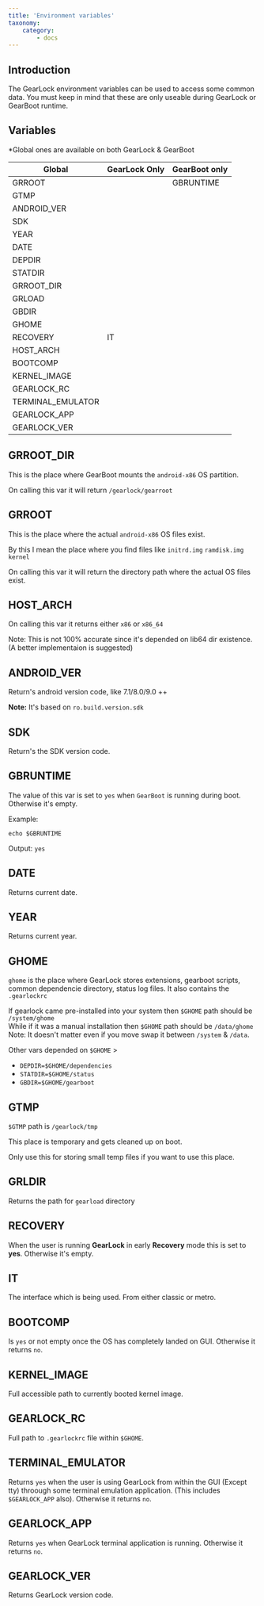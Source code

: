 ```yaml
---
title: 'Environment variables'
taxonomy:
    category:
        - docs
---
```


Introduction
------------

The GearLock environment variables can be used to access some common data.
You must keep in mind that these are only useable during GearLock or GearBoot runtime.

Variables
---------

*Global ones are available on both GearLock & GearBoot

| Global | GearLock Only | GearBoot only |
|--|--|--|
| GRROOT |  | GBRUNTIME |
| GTMP |  |  |
| ANDROID_VER |  |  |
| SDK |  |  |  |
| YEAR |  |  |
| DATE |  |  |
| DEPDIR |  |  |
| STATDIR |  |  |
| GRROOT_DIR |  |  |
| GRLOAD |  |  |
| GBDIR |  |  |
| GHOME |  |  |
| RECOVERY | IT |  |
| HOST_ARCH |  |  |
| BOOTCOMP |  |  |
| KERNEL_IMAGE |  |  |
| GEARLOCK_RC |  |  |
| TERMINAL_EMULATOR |  |  |
| GEARLOCK_APP |  |  |
| GEARLOCK_VER |  |  |

GRROOT_DIR
----------

This is the place where GearBoot mounts the `android-x86` OS partition.

On calling this var it will return `/gearlock/gearroot`

GRROOT
------

This is the place where the actual `android-x86` OS files exist.

By this I mean the place where you find files like `initrd.img` `ramdisk.img` `kernel`

On calling this var it will return the directory path where the actual OS files exist.

HOST_ARCH
---------

On calling this var it returns either `x86` or `x86_64`

Note: This is not 100% accurate since it's depended on lib64 dir existence. (A better implementaion is suggested)

ANDROID_VER
-----------

Return's android version code, like 7.1/8.0/9.0 ++

**Note:** It's based on `ro.build.version.sdk`

SDK
----

Return's the SDK version code.

GBRUNTIME
---------

The value of this var is set to `yes` when `GearBoot` is running during boot. Otherwise it's empty.

Example:

```
echo $GBRUNTIME
```

Output: `yes`

DATE
-----

Returns current date.

YEAR
----

Returns current year.

GHOME
------

`ghome` is the place where GearLock stores extensions, gearboot scripts, common dependencie directory, status log files. It also contains the `.gearlockrc`

If gearlock came pre-installed into your system then `$GHOME` path should be `/system/ghome`<br>
While if it was a manual installation then `$GHOME` path should be `/data/ghome`
Note: It doesn't matter even if you move swap it between `/system` & `/data`.

Other vars depended on `$GHOME` >

- `DEPDIR=$GHOME/dependencies`
- `STATDIR=$GHOME/status`
- `GBDIR=$GHOME/gearboot`


GTMP
----

`$GTMP` path is `/gearlock/tmp`

This place is temporary and gets cleaned up on boot.<br>

Only use this for storing small temp files if you want to use this place.

GRLDIR
------

Returns the path for `gearload` directory


RECOVERY
--------

When the user is running **GearLock** in early **Recovery** mode this is set to **yes**. Otherwise it's empty.

IT
---

The interface which is being used. From either classic or metro.

BOOTCOMP
--------

Is `yes` or not empty once the OS has completely landed on GUI. Otherwise it returns `no`.

KERNEL_IMAGE
------------

Full accessible path to currently booted kernel image.

GEARLOCK_RC
-----------

Full path to `.gearlockrc` file within `$GHOME`.

TERMINAL_EMULATOR
-----------------

Returns `yes` when the user is using GearLock from within the GUI (Except tty) throough some terminal emulation application. (This includes `$GEARLOCK_APP` also). Otherwise it returns `no`.

GEARLOCK_APP
------------

Returns `yes` when GearLock terminal application is running. Otherwise it returns `no`.

GEARLOCK_VER
------------

Returns GearLock version code.
